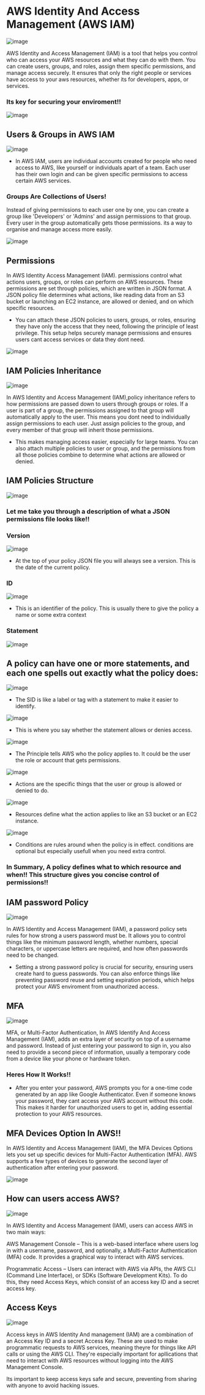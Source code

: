 # AWS Identity And Access Management (AWS IAM) 
![image](https://github.com/user-attachments/assets/8cca882b-b630-4db8-93da-23b90ded2030) 

AWS Identity and Access Management (IAM) is a tool that helps you control who can access your AWS resources and what they 
can do with them. You can create users, groups, and roles, assign them specific permissions, and manage access securely. It ensures that
only the right people or services have access to your aws resources, whether its for developers, apps, or services.

### Its key for securing your enviroment!! 

![image](https://github.com/user-attachments/assets/d1b08254-0768-41e8-8aa9-63a3fa63c746)

## Users & Groups in AWS IAM

![image](https://github.com/user-attachments/assets/d5203f1a-c467-493b-ba56-d246263cf9b3)

- In AWS IAM, users are individual accounts created for people who need access to AWS, like yourself or individuals apart of a team. Each user has their 
own login and can be given specific permissions to access certain AWS services.

### Groups Are Collections of Users!

Instead of giving permissions to each user one by one, you can create a group like 'Developers' or 'Admins' and assign permissions to that group. Every user in the group
automatically gets those permissions. its a way to organise and manage access more easily.

![image](https://github.com/user-attachments/assets/0b45a217-874d-498d-99ce-2e7b057f44b4)

## Permissions

In AWS Identity Access Management (IAM). permissions control what actions users, groups, or roles can perform on AWS resources. These permissions are set through policies, which are written in JSON format. A JSON policy file determines what actions, like reading data from an S3 bucket or launching an EC2 instance, are allowed or denied, and on which specific resources.

- You can attach these JSON policies to users, groups, or roles, ensuring they have only the access that they need, following the principle of least privilege. This setup helps securely manage permissions and ensures users cant access services or data they dont need.

![image](https://github.com/user-attachments/assets/0fe6e301-e6a4-4317-92e5-47fa33059318)

## IAM Policies Inheritance 
![image](https://github.com/user-attachments/assets/e1be30fd-eef4-4c37-9c04-2d88001d204e)

In AWS Identity and Access Management (IAM),policy inheritance refers to how permissions are passed down to users through groups or roles. If a user is part of a group, the permissions assigned to that group will automatically apply to the user. This means you dont need to individually assign permissions to each user. Just assign policies to the group, and every member of that group will inherit those permissions.

- This makes managing access easier, especially for large teams. You can also attach multiple policies to user or group, and the permissions from all those policies combine to determine what actions are allowed or denied.

## IAM Policies Structure 
![image](https://github.com/user-attachments/assets/8ce6778d-f943-49ec-90cb-91ba4d328a13)

### Let me take you through a description of what a JSON permissions file looks like!!

### Version ### 
![image](https://github.com/user-attachments/assets/bbb650de-3e7a-436f-8493-c2cf7daa8eaf)

- At the top of your policy JSON file you will always see a version. This is the date of the current policy.

### ID ###
![image](https://github.com/user-attachments/assets/6f64290d-b0a4-4e65-8e1b-55823ebb67cd)

- This is an identifier of the policy. This is usually there to give the policy a name or some extra context

### Statement ### 
![image](https://github.com/user-attachments/assets/eaaae631-52d2-48f6-8ed6-6249788409d9)

## A policy can have one or more statements, and each one spells out exactly what the policy does:

![image](https://github.com/user-attachments/assets/5fb270c0-38e1-4c9e-84f0-d006c9faf4cb)

- The SID is like a label or tag with a statement to make it easier to identify.

![image](https://github.com/user-attachments/assets/62433ec9-6907-44de-9c50-7a678a185156)

- This is where you say whether the statement allows or denies access.

![image](https://github.com/user-attachments/assets/a4f3fe9e-4fb4-497d-a524-468ad3122347)

- The Principle tells AWS who the policy applies to. It could be the user the role or account that gets permissions.

![image](https://github.com/user-attachments/assets/8dc631d8-9a01-4e8c-a9f3-eaea1214a815)

- Actions are the specific things that the user or group is allowed or denied to do.

![image](https://github.com/user-attachments/assets/6b68a258-415c-43ec-9cfb-de7325c3656b)

- Resources define what the action applies to like an S3 bucket or an EC2 instance.

![image](https://github.com/user-attachments/assets/ff61e083-1ce1-4fac-bcc3-5ac6a6c4221a)

- Conditions are rules around when the policy is in effect. conditions are optional but especially usefull when you need extra control.

### In Summary, A policy defines what to which resource and when!! This structure gives you concise control of permissions!!

## IAM password Policy
![image](https://github.com/user-attachments/assets/10321829-30f4-4d82-904c-e9a8a1fbf4b5)

In AWS Identity and Access Management (IAM), a password policy sets rules for how strong a users password must be. It allows you to control things like the minimum password length, whether numbers, special characters, or uppercase letters are required, and how often passwords need to be changed. 

- Setting a strong password policy is crucial for security, ensuring users create hard to guess passwords. You can also enforce things like preventing password reuse and setting expiration periods, which helps protect your AWS enviroment from unauthorized access.

## MFA 

![image](https://github.com/user-attachments/assets/3b8e3a63-a93d-4b5c-b2a5-6f531a8846ac)

MFA, or Multi-Factor Authentication, In AWS Identify And Access Management (IAM), adds an extra layer of security on top of a username and password. Instead of just entering your password to sign in, you also need to provide a second piece of information, usually a temporary code from a device like your phone or hardware token.

### Heres How It Works!!

- After you enter your password, AWS prompts you for a one-time code generated by an app like Google Authenticator. Even if someone knows your password, they cant access your AWS account without this code. This makes it harder for unauthorized users to get in, adding essential protection to your AWS resources.


## MFA Devices Option In AWS!!

In AWS Identity and Access Management (IAM), the MFA Devices Options lets you set up specific devices for Multi-Factor Authentication (MFA). AWS supports a few types of devices to generate the second layer of authentication after entering your password. 

![image](https://github.com/user-attachments/assets/0373d3ba-f3d8-46d2-be2d-77ef7413bd2c)

## How can users access AWS? 
![image](https://github.com/user-attachments/assets/c2bd21fd-29b5-41ef-ae21-406e84b24893)

In AWS Identity and Access Management (IAM), users can access AWS in two main ways:

AWS Management Console – This is a web-based interface where users log in with a username, password, and optionally, a Multi-Factor Authentication (MFA) code. It provides a graphical way to interact with AWS services.

Programmatic Access – Users can interact with AWS via APIs, the AWS CLI (Command Line Interface), or SDKs (Software Development Kits). To do this, they need Access Keys, which consist of an access key ID and a secret access key.

## Access Keys

![image](https://github.com/user-attachments/assets/5839a679-9e29-48de-bd68-1ead39f70f89)

Access keys in AWS Identity And management (IAM) are a combination of an Access Key ID and a secret Access Key. These are used to make programmatic requests to AWS services, meaning theyre for things like API calls or using the AWS CLI. They're especially important for apllications that need to interact with AWS resources without logging into the AWS Management Console. 

Its important to keep access keys safe and secure, preventing from sharing with anyone to avoid hacking issues.

